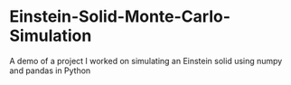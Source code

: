 # Einstein-Solid-Monte-Carlo-Simulation
A demo of a project I worked on simulating an Einstein solid using numpy and pandas in Python
